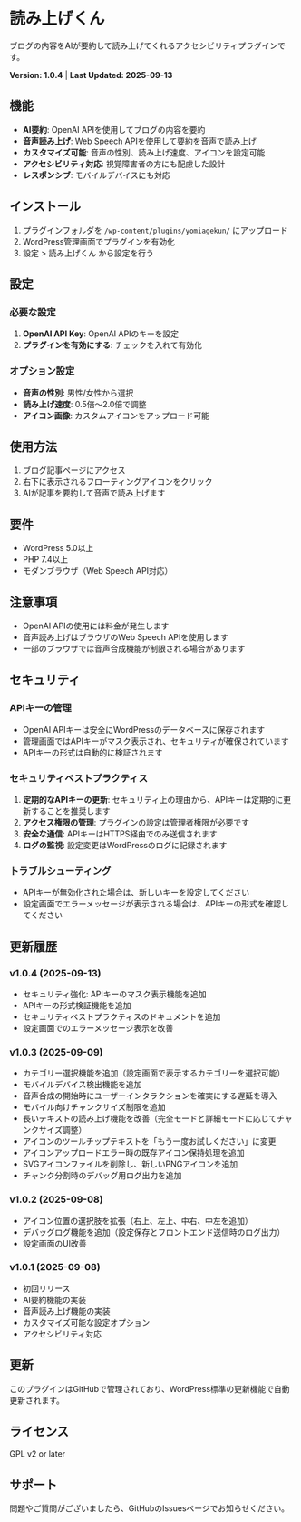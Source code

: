 # 読み上げくん

ブログの内容をAIが要約して読み上げてくれるアクセシビリティプラグインです。

**Version: 1.0.4** | **Last Updated: 2025-09-13**

## 機能

- **AI要約**: OpenAI APIを使用してブログの内容を要約
- **音声読み上げ**: Web Speech APIを使用して要約を音声で読み上げ
- **カスタマイズ可能**: 音声の性別、読み上げ速度、アイコンを設定可能
- **アクセシビリティ対応**: 視覚障害者の方にも配慮した設計
- **レスポンシブ**: モバイルデバイスにも対応

## インストール

1. プラグインフォルダを `/wp-content/plugins/yomiagekun/` にアップロード
2. WordPress管理画面でプラグインを有効化
3. 設定 > 読み上げくん から設定を行う

## 設定

### 必要な設定

1. **OpenAI API Key**: OpenAI APIのキーを設定
2. **プラグインを有効にする**: チェックを入れて有効化

### オプション設定

- **音声の性別**: 男性/女性から選択
- **読み上げ速度**: 0.5倍〜2.0倍で調整
- **アイコン画像**: カスタムアイコンをアップロード可能

## 使用方法

1. ブログ記事ページにアクセス
2. 右下に表示されるフローティングアイコンをクリック
3. AIが記事を要約して音声で読み上げます

## 要件

- WordPress 5.0以上
- PHP 7.4以上
- モダンブラウザ（Web Speech API対応）

## 注意事項

- OpenAI APIの使用には料金が発生します
- 音声読み上げはブラウザのWeb Speech APIを使用します
- 一部のブラウザでは音声合成機能が制限される場合があります

## セキュリティ

### APIキーの管理
- OpenAI APIキーは安全にWordPressのデータベースに保存されます
- 管理画面ではAPIキーがマスク表示され、セキュリティが確保されています
- APIキーの形式は自動的に検証されます

### セキュリティベストプラクティス
1. **定期的なAPIキーの更新**: セキュリティ上の理由から、APIキーは定期的に更新することを推奨します
2. **アクセス権限の管理**: プラグインの設定は管理者権限が必要です
3. **安全な通信**: APIキーはHTTPS経由でのみ送信されます
4. **ログの監視**: 設定変更はWordPressのログに記録されます

### トラブルシューティング
- APIキーが無効化された場合は、新しいキーを設定してください
- 設定画面でエラーメッセージが表示される場合は、APIキーの形式を確認してください

## 更新履歴

### v1.0.4 (2025-09-13)
- セキュリティ強化: APIキーのマスク表示機能を追加
- APIキーの形式検証機能を追加
- セキュリティベストプラクティスのドキュメントを追加
- 設定画面でのエラーメッセージ表示を改善

### v1.0.3 (2025-09-09)
- カテゴリー選択機能を追加（設定画面で表示するカテゴリーを選択可能）
- モバイルデバイス検出機能を追加
- 音声合成の開始時にユーザーインタラクションを確実にする遅延を導入
- モバイル向けチャンクサイズ制限を追加
- 長いテキストの読み上げ機能を改善（完全モードと詳細モードに応じてチャンクサイズ調整）
- アイコンのツールチップテキストを「もう一度お試しください」に変更
- アイコンアップロードエラー時の既存アイコン保持処理を追加
- SVGアイコンファイルを削除し、新しいPNGアイコンを追加
- チャンク分割時のデバッグ用ログ出力を追加

### v1.0.2 (2025-09-08)
- アイコン位置の選択肢を拡張（右上、左上、中右、中左を追加）
- デバッグログ機能を追加（設定保存とフロントエンド送信時のログ出力）
- 設定画面のUI改善

### v1.0.1 (2025-09-08)
- 初回リリース
- AI要約機能の実装
- 音声読み上げ機能の実装
- カスタマイズ可能な設定オプション
- アクセシビリティ対応

## 更新

このプラグインはGitHubで管理されており、WordPress標準の更新機能で自動更新されます。

## ライセンス

GPL v2 or later

## サポート

問題やご質問がございましたら、GitHubのIssuesページでお知らせください。
